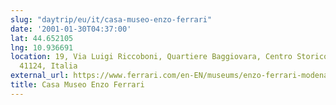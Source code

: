```yaml
---
slug: "daytrip/eu/it/casa-museo-enzo-ferrari"
date: '2001-01-30T04:37:00'
lat: 44.652105
lng: 10.936691
location: 19, Via Luigi Riccoboni, Quartiere Baggiovara, Centro Storico, Modena, Emilia-Romagna,
  41124, Italia
external_url: https://www.ferrari.com/en-EN/museums/enzo-ferrari-modena
title: Casa Museo Enzo Ferrari
---
```



